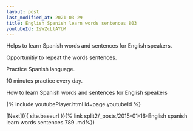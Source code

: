 ```yaml
---
layout: post
last_modified_at: 2021-03-29
title: English Spanish learn words sentences 803 
youtubeId: IsWZcLlAYbM
---
```

 
 
Helps to learn Spanish words and sentences for English speakers.

Opportunitiy to repeat the words sentences. 

Practice Spanish language. 
 
10 minutes practice every day. 
 
How to learn Spanish words and sentences for English speakers 
 
{% include youtubePlayer.html id=page.youtubeId %}
 
 
[Next]({{ site.baseurl }}{% link  split2/_posts/2015-01-16-English spanish learn words sentences 789 .md%})
 
